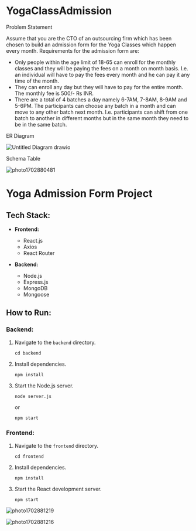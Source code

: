 # YogaClassAdmission
Problem Statement

Assume that you are the CTO of an outsourcing firm which has been chosen to build an
admission form for the Yoga Classes which happen every month.
Requirements for the admission form are:

- Only people within the age limit of 18-65 can enroll for the monthly classes and they will
be paying the fees on a month on month basis. I.e. an individual will have to pay the fees
every month and he can pay it any time of the month.
- They can enroll any day but they will have to pay for the entire month. The monthly fee is
500/- Rs INR.
- There are a total of 4 batches a day namely 6-7AM, 7-8AM, 8-9AM and 5-6PM. The
participants can choose any batch in a month and can move to any other batch next
month. I.e. participants can shift from one batch to another in different months but in the
same month they need to be in the same batch.



ER Diagram

![Untitled Diagram drawio](https://github.com/vishaldhaygude01/YogaClassAdmission/assets/97303501/89d8e8d7-863a-4e1e-8b9c-6d5ec111dac9)


Schema Table

![photo1702880481](https://github.com/vishaldhaygude01/YogaClassAdmission/assets/97303501/7ea2da39-cf84-483e-a48b-69bc1b44c7c4)




# Yoga Admission Form Project

## Tech Stack:
- **Frontend:**
  - React.js
  - Axios
  - React Router

- **Backend:**
  - Node.js
  - Express.js
  - MongoDB
  - Mongoose

## How to Run:

### Backend:

1. Navigate to the `backend` directory.
    ```
    cd backend
    ```

2. Install dependencies.
    ```
    npm install
    ```

3. Start the Node.js server.
    ```
    node server.js
    ```

   or

    ```bash
    npm start
    ```

### Frontend:

1. Navigate to the `frontend` directory.
    ```
    cd frontend
    ```

2. Install dependencies.
    ```
    npm install
    ```

3. Start the React development server.
    ```
    npm start
    ```


![photo1702881219](https://github.com/vishaldhaygude01/YogaClassAdmission/assets/97303501/6dba6085-f3d6-4475-928d-0c8f50c51b4d)




![photo1702881216](https://github.com/vishaldhaygude01/YogaClassAdmission/assets/97303501/0999c728-bc75-4bce-9119-6d5228fdef2c)

